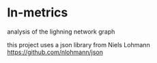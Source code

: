 # ln-metrics
analysis of the lighning network graph

this project uses a json library from Niels Lohmann https://github.com/nlohmann/json

